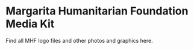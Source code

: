 # Margarita Humanitarian Foundation Media Kit

Find all MHF logo files and other photos and graphics here.
